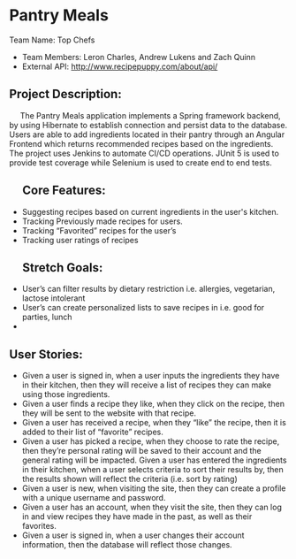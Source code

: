 #  Pantry Meals

Team Name: Top Chefs 
* Team Members: Leron Charles, Andrew Lukens and Zach Quinn
* External API: http://www.recipepuppy.com/about/api/
<h2>Project Description:</h2> <p>&nbsp;&nbsp;&nbsp;&nbsp;&nbsp;The Pantry Meals application implements a Spring framework backend,
by using Hibernate to establish connection and persist data to the database.
Users are able to add ingredients located in their pantry through an Angular Frontend which
returns recommended recipes based on the ingredients. The project uses Jenkins to automate CI/CD operations.
JUnit 5 is used to provide test coverage while Selenium is used to create end to end tests. </p>
<ul> <h2>Core Features:</h2>
  <li>Suggesting recipes based on current ingredients in the user's kitchen.</li>
  <li>Tracking Previously made recipes for users.</li>
  <li>Tracking “Favorited” recipes for the user’s</li>
  <li>Tracking user ratings of recipes</li>
</ul>
<ul><h2>Stretch Goals:</h2>
  <li>User’s can filter results by dietary restriction i.e. allergies, vegetarian, lactose intolerant</li>
  <li>User’s can create personalized lists to save recipes in i.e. good for parties, lunch<li>
</ul>
<h2>User Stories:</h2>
<ul>
<li>Given a user is signed in, when a user inputs the ingredients they have in their kitchen, then they will receive a list of recipes they can make using those ingredients.</li>
<li>Given a user finds a recipe they like, when they click on the recipe, then they will be sent to the website with that recipe.</li>
<li>Given a user has received a recipe, when they “like” the recipe, then it is added to their list of “favorite” recipes.
<li>Given a user has picked a recipe, when they choose to rate the recipe, then they’re personal rating will be saved to their account and the general rating will be impacted. Given a user has entered the ingredients in their kitchen, when a user selects criteria to sort their results by, then the results shown will reflect the criteria (i.e. sort by rating)</li>
<li>Given a user is new, when visiting the site, then they can create a profile with a unique username and password.</li> 
<li>Given a user has an account, when they visit the site, then they can log in and view recipes they have made in the past, as well as their favorites.</li>
<li>Given a user is signed in, when a user changes their account information, then the database will reflect those changes.</li>
</ul>
